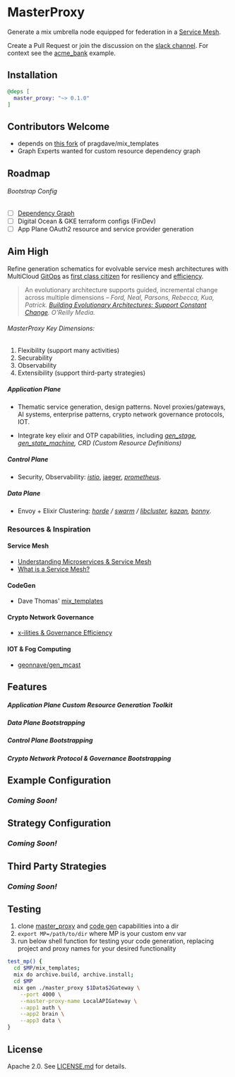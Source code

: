 # MasterProxy

Generate a mix umbrella node equipped for federation in a [Service Mesh](https://blog.envoyproxy.io/service-mesh-data-plane-vs-control-plane-2774e720f7fc).

Create a Pull Request or join the discussion on the [slack channel](https://join.slack.com/t/masterproxy/shared_invite/enQtNTQxNDYxMjM1MTI3LTM1Y2U3OTZkZTI5ZTlhZThiMjJhYTVjYTdiM2QzMTIzZjYyZjY5MDQ0NzU3MWI0OTVjZDc0NjMwNmE4NDcxNGQ). For context see the [acme_bank](https://github.com/wojtekmach/acme_bank) example.

## Installation

```elixir
@deps [
  master_proxy: "~> 0.1.0"
]
```

## Contributors Welcome

  - depends on [this fork](https://github.com/ericsteen/mix_templates) of pragdave/mix_templates
  - Graph Experts wanted for custom resource dependency graph

## Roadmap
###### Bootstrap Config
- [ ] [Dependency Graph](https://www.terraform.io/docs/internals/graph.html)
- [ ] Digital Ocean & GKE terraform configs (FinDev)
- [ ] App Plane OAuth2 resource and service provider generation

## Aim High

Refine generation schematics  for evolvable service mesh architectures with MultiCloud [GitOps](https://www.weave.works/technologies/gitops/) as [first class citizen](https://m.signalvnoise.com/basecamp-outage-when-it-rains-it-pours/) for resiliency and [efficiency](https://www.amazon.com/Accelerate-Software-Performing-Technology-Organizations/dp/1942788339).

> An evolutionary architecture supports guided, incremental change across multiple dimensions – *Ford, Neal, Parsons, Rebecca, Kua, Patrick. [Building Evolutionary Architectures: Support Constant Change](https://www.thoughtworks.com/insights/blog/microservices-evolutionary-architecture). O'Reilly Media.*

###### MasterProxy Key Dimensions:
  1. Flexibility (support many activities)
  2. Securability
  3. Observability
  4. Extensibility (support third-party strategies)

##### Application Plane
- Thematic service generation, design patterns. Novel proxies/gateways, AI systems, enterprise patterns, crypto network governance protocols, IOT.

- Integrate key elixir and OTP capabilities, including *[gen_stage](https://github.com/elixir-lang/gen_stage), [gen_state_machine](https://github.com/ericentin/gen_state_machine), CRD (Custom Resource Definitions)*

##### Control Plane
  - Security, Observability: *[istio](https://istio.io/)*, [jaeger](https://www.jaegertracing.io/), *[prometheus](https://github.com/deadtrickster/prometheus.erl)*.

##### Data Plane
  - Envoy + Elixir Clustering: *[horde](https://github.com/derekkraan/horde) / [swarm](https://github.com/bitwalker/swarm) / [libcluster](https://github.com/bitwalker/libcluster), [kazan](https://github.com/obmarg/kazan), [bonny](https://github.com/coryodaniel/bonny)*.


### Resources & Inspiration

#### Service Mesh
- [Understanding Microservices & Service Mesh](https://medium.com/microservices-learning/understanding-microservices-communication-and-service-mesh-e888d1adc41)
- [What is a Service Mesh?](https://glasnostic.com/blog/what-is-a-service-mesh-istio-linkerd-envoy-consul)


#### CodeGen
- Dave Thomas' [mix_templates](https://pragdave.me/blog/2017/04/18/elixir-project-generator.html)

#### Crypto Network Governance
- [x-ilities & Governance Efficiency](https://medium.com/@andrew_young/crypto-network-fundamentals-dfa11f15d026)

#### IOT & Fog Computing
- [geonnave/gen_mcast](https://github.com/geonnave/gen_mcast)

## Features

##### Application Plane Custom Resource Generation Toolkit

##### Data Plane Bootstrapping

##### Control Plane Bootstrapping

##### Crypto Network Protocol & Governance Bootstrapping

## Example Configuration

### _Coming Soon!_

## Strategy Configuration

### _Coming Soon!_

## Third Party Strategies

### _Coming Soon!_

## Testing
1. clone [master_proxy](https://github.com/ericsteen/master_proxy) and [code gen](https://github.com/ericsteen/mix_templates) capabilities into a dir
2. `export MP=/path/to/dir` where MP is your custom env var
3. run below shell function for testing your code generation, replacing project and proxy names for your desired functionality

```bash
test_mp() {
  cd $MP/mix_templates;
  mix do archive.build, archive.install;
  cd $MP
  mix gen ./master_proxy $1Data$2Gateway \
    --port 4000 \
    --master-proxy-name LocalAPIGateway \
    --app1 auth \
    --app2 brain \
    --app3 data \
}
```

## License

Apache 2.0. See [LICENSE.md](LICENSE.md) for details.

